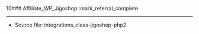 10### Affiliate_WP_Jigoshop::mark_referral_complete

----

- Source file: integrations_class-jigoshop-php2